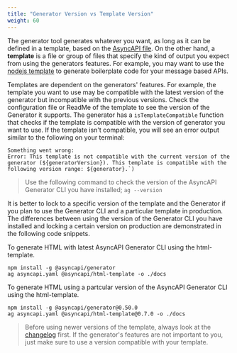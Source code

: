 ```yaml
---
title: "Generator Version vs Template Version"
weight: 60
---
```


The generator tool generates whatever you want, as long as it can be defined in a template, based on the [AsyncAPI file](asyncapi-file.md). On the other hand, a **template** is a file or group of files that specify the kind of output you expect from using the generators features. For example, you may want to use the [nodejs template](https://github.com/asyncapi/nodejs-template) to generate boilerplate code for your message based APIs.

Templates are dependent on the generators' features. For example, the template you want to use may be compatible with the latest version of the generator but incompatible with the previous versions. Check the configuration file or ReadMe of the template to see the version of the Generator it supports. The generator has a `isTemplateCompatible` function that checks if the template is compatible with the version of generator you want to use. If the template isn't compatible, you will see an error output similar to the following on your terminal:
```
Something went wrong:
Error: This template is not compatible with the current version of the generator (${generatorVersion}). This template is compatible with the following version range: ${generator}.`)
```

> Use the following command to check the version of the AsyncAPI Generator CLI you have installed;  `ag --version`

It is better to lock to a specific version of the template and the Generator if you plan to use the Generator CLI and a particular template in production. The differences between using the version of the Generator CLI you have installed and locking a certain version on production are demonstrated in the following code snippets.

To generate HTML with latest AsyncAPI Generator CLI using the html-template.
```
npm install -g @asyncapi/generator
ag asyncapi.yaml @asyncapi/html-template -o ./docs
```

To generate HTML using a partcular version of the AsyncAPI Generator CLI using the html-template.

```
npm install -g @asyncapi/generator@0.50.0
ag asyncapi.yaml @asyncapi/html-template@0.7.0 -o ./docs
```

> Before using newer versions of the template, always look at the [changelog](https://github.com/asyncapi/html-template/releases) first. If the generator's features are not important to you, just make sure to use a version compatible with your template.